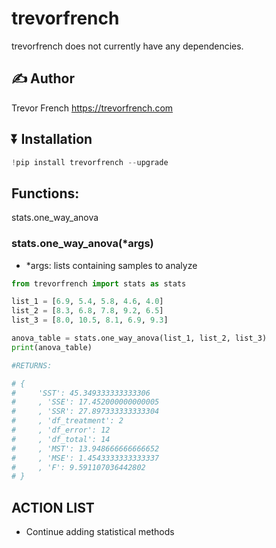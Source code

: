 # trevorfrench

trevorfrench does not currently have any dependencies.

## :writing_hand: Author

Trevor French <https://trevorfrench.com>

## :arrow_double_down: Installation

```python
!pip install trevorfrench --upgrade
```

## Functions: 

stats.one_way_anova

### stats.one_way_anova(*args)
- *args: lists containing samples to analyze
```python
from trevorfrench import stats as stats

list_1 = [6.9, 5.4, 5.8, 4.6, 4.0]
list_2 = [8.3, 6.8, 7.8, 9.2, 6.5]
list_3 = [8.0, 10.5, 8.1, 6.9, 9.3]

anova_table = stats.one_way_anova(list_1, list_2, list_3)
print(anova_table)

#RETURNS:

# {
#     'SST': 45.349333333333306
#     , 'SSE': 17.452000000000005
#     , 'SSR': 27.897333333333304
#     , 'df_treatment': 2
#     , 'df_error': 12
#     , 'df_total': 14
#     , 'MST': 13.948666666666652
#     , 'MSE': 1.4543333333333337
#     , 'F': 9.591107036442802
# }
```

## ACTION LIST
- Continue adding statistical methods